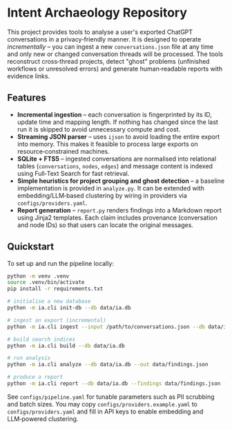 # Intent Archaeology Repository

This project provides tools to analyse a user's exported ChatGPT conversations in a privacy‑friendly manner.  It is designed to operate *incrementally* – you can ingest a new `conversations.json` file at any time and only new or changed conversation threads will be processed.  The tools reconstruct cross‑thread projects, detect "ghost" problems (unfinished workflows or unresolved errors) and generate human‑readable reports with evidence links.

## Features

* **Incremental ingestion** – each conversation is fingerprinted by its ID, update time and mapping length.  If nothing has changed since the last run it is skipped to avoid unnecessary compute and cost.
* **Streaming JSON parser** – uses `ijson` to avoid loading the entire export into memory.  This makes it feasible to process large exports on resource‑constrained machines.
* **SQLite + FTS5** – ingested conversations are normalised into relational tables (`conversations`, `nodes`, `edges`) and message content is indexed using Full‑Text Search for fast retrieval.
* **Simple heuristics for project grouping and ghost detection** – a baseline implementation is provided in `analyze.py`.  It can be extended with embedding/LLM‑based clustering by wiring in providers via `configs/providers.yaml`.
* **Report generation** – `report.py` renders findings into a Markdown report using Jinja2 templates.  Each claim includes provenance (conversation and node IDs) so that users can locate the original messages.

## Quickstart

To set up and run the pipeline locally:

```bash
python -m venv .venv
source .venv/bin/activate
pip install -r requirements.txt

# initialise a new database
python -m ia.cli init-db --db data/ia.db

# ingest an export (incremental)
python -m ia.cli ingest --input /path/to/conversations.json --db data/ia.db

# build search indices
python -m ia.cli build --db data/ia.db

# run analysis
python -m ia.cli analyze --db data/ia.db --out data/findings.json

# produce a report
python -m ia.cli report --db data/ia.db --findings data/findings.json --out artefacts/report.md
```

See `configs/pipeline.yaml` for tunable parameters such as PII scrubbing and batch sizes.  You may copy `configs/providers.example.yaml` to `configs/providers.yaml` and fill in API keys to enable embedding and LLM‑powered clustering.
